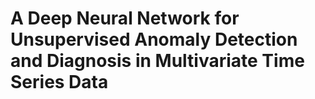 # A Deep Neural Network for Unsupervised Anomaly Detection and Diagnosis in Multivariate Time Series Data

